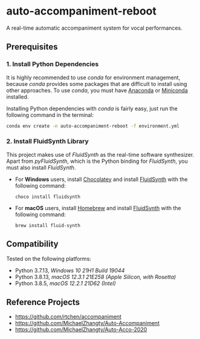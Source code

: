 # auto-accompaniment-reboot

A real-time automatic accompaniment system for vocal performances.

## Prerequisites

### 1. Install Python Dependencies

It is highly recommended to use _conda_ for environment management, because _conda_ provides some packages that are difficult to install using other approaches. To use _conda_, you must have [Anaconda](https://docs.anaconda.com/anaconda/install/) or [Miniconda](https://docs.conda.io/en/latest/miniconda.html) installed.

Installing Python dependencies with _conda_ is fairly easy, just run the following command in the terminal:

```bash
conda env create -n auto-accompaniment-reboot -f environment.yml
```

### 2. Install FluidSynth Library

This project makes use of _FluidSynth_ as the real-time software synthesizer. Apart from _pyFluidSynth_, which is the Python binding for _FluidSynth_, you must also install _FluidSynth_.

- For __Windows__ users, install [Chocolatey](https://chocolatey.org/) and install [FluidSynth](https://community.chocolatey.org/packages/fluidsynth) with the following command:
    ```shell
    choco install fluidsynth
    ```
- For __macOS__ users, install [Homebrew](https://brew.sh/) and install [FluidSynth](https://formulae.brew.sh/formula/fluid-synth) with the following command:
    ```shell
    brew install fluid-synth
    ```

## Compatibility

Tested on the following platforms:

- Python 3.7.13, _Windows 10 21H1 Build 19044_
- Python 3.8.13, _macOS 12.3.1 21E258 (Apple Silicon, with Rosetta)_
- Python 3.8.5, _macOS 12.2.1 21D62 (Intel)_

## Reference Projects

- https://github.com/rtchen/accompaniment
- https://github.com/MichaelZhangty/Auto-Accompaniment
- https://github.com/MichaelZhangty/Auto-Acco-2020

